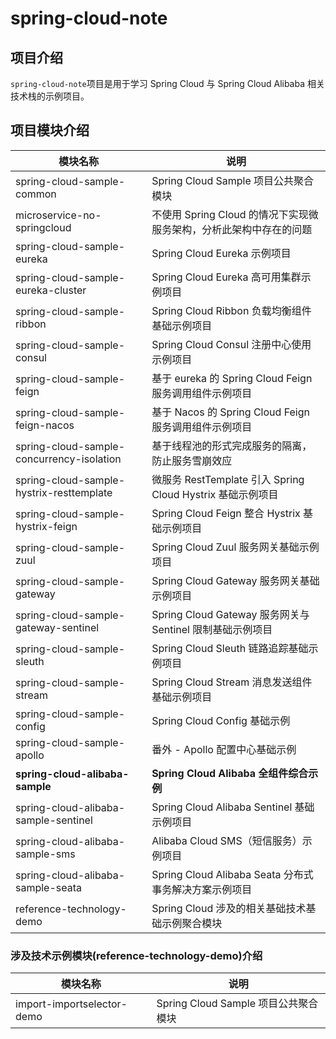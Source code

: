 # spring-cloud-note

## 项目介绍

`spring-cloud-note`项目是用于学习 Spring Cloud 与 Spring Cloud Alibaba 相关技术栈的示例项目。

## 项目模块介绍

| 模块名称                                  | 说明                                                         |
| ----------------------------------------- | ------------------------------------------------------------ |
| spring-cloud-sample-common                | Spring Cloud Sample 项目公共聚合模块                         |
| microservice-no-springcloud               | 不使用 Spring Cloud 的情况下实现微服务架构，分析此架构中存在的问题 |
| spring-cloud-sample-eureka                | Spring Cloud Eureka 示例项目                                 |
| spring-cloud-sample-eureka-cluster        | Spring Cloud Eureka 高可用集群示例项目                       |
| spring-cloud-sample-ribbon                | Spring Cloud Ribbon 负载均衡组件基础示例项目                 |
| spring-cloud-sample-consul                | Spring Cloud Consul 注册中心使用示例项目                     |
| spring-cloud-sample-feign                 | 基于 eureka 的 Spring Cloud Feign 服务调用组件示例项目       |
| spring-cloud-sample-feign-nacos           | 基于 Nacos 的 Spring Cloud Feign  服务调用组件示例项目       |
| spring-cloud-sample-concurrency-isolation | 基于线程池的形式完成服务的隔离，防止服务雪崩效应             |
| spring-cloud-sample-hystrix-resttemplate  | 微服务 RestTemplate 引入 Spring Cloud Hystrix 基础示例项目   |
| spring-cloud-sample-hystrix-feign         | Spring Cloud Feign 整合 Hystrix 基础示例项目                 |
| spring-cloud-sample-zuul                  | Spring Cloud Zuul 服务网关基础示例项目                       |
| spring-cloud-sample-gateway               | Spring Cloud Gateway 服务网关基础示例项目                    |
| spring-cloud-sample-gateway-sentinel      | Spring Cloud Gateway 服务网关与 Sentinel 限制基础示例项目    |
| spring-cloud-sample-sleuth                | Spring Cloud Sleuth 链路追踪基础示例项目                     |
| spring-cloud-sample-stream                | Spring Cloud Stream 消息发送组件基础示例项目                 |
| spring-cloud-sample-config                | Spring Cloud Config 基础示例                                 |
| spring-cloud-sample-apollo                | 番外 - Apollo 配置中心基础示例                               |
| **spring-cloud-alibaba-sample**           | **Spring Cloud Alibaba 全组件综合示例**                      |
| spring-cloud-alibaba-sample-sentinel      | Spring Cloud Alibaba Sentinel 基础示例项目                   |
| spring-cloud-alibaba-sample-sms           | Alibaba Cloud SMS（短信服务）示例项目                        |
| spring-cloud-alibaba-sample-seata         | Spring Cloud Alibaba Seata 分布式事务解决方案示例项目        |
| reference-technology-demo                 | Spring Cloud 涉及的相关基础技术基础示例聚合模块              |

### 涉及技术示例模块(reference-technology-demo)介绍

| 模块名称                   | 说明                                 |
| -------------------------- | ------------------------------------ |
| import-importselector-demo | Spring Cloud Sample 项目公共聚合模块 |
